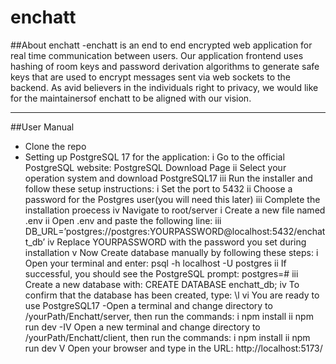 # enchatt

##About enchatt
-enchatt is an end to end encrypted web application for real time communication between users. Our application frontend uses hashing of room keys and password derivation algorithms to generate safe keys that are used to encrypt messages sent via web sockets to the backend.
As avid believers in the individuals right to privacy, we would like for the maintainersof enchatt to be aligned with our vision.

----

##User Manual
- Clone the repo
- Setting up PostgreSQL 17 for the application:
    i Go to the official PostgreSQL website: PostgreSQL Download Page
    ii Select your operation system and download PostgreSQL17
    iii Run the installer and follow these setup instructions:
        i Set the port to 5432
        ii Choose a password for the Postgres user(you will need this later)
        iii Complete the installation proecess
    iv Navigate to root/server
        i Create a new file named .env
        ii Open .env and paste the following line:
        iii DB_URL=’postgres://postgres:YOURPASSWORD@localhost:5432/enchatt_db’
    iv Replace YOURPASSWORD with the password you set during installation
    v Now Create database manually by following these steps:
        i Open your terminal and enter:
            psql -h localhost -U postgres
        ii If successful, you should see the PostgreSQL prompt:
            postgres=#
        iii Create a new database with:
            CREATE DATABASE enchatt_db;
        iv To confirm that the database has been created, type:
            \l
    vi You are ready to use PostgreSQL17
-Open a terminal and change directory to /yourPath/Enchatt/server, then run the commands:
    i npm install
    ii npm run dev
-IV Open a new terminal and change directory to /yourPath/Enchatt/client, then run the commands:
    i npm install
    ii npm run dev
    V Open your browser and type in the URL: http://localhost:5173/
